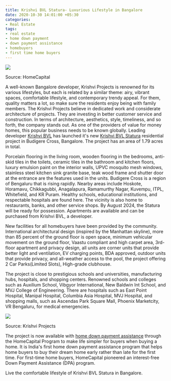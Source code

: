 ```yaml
---
title: Krishvi BVL Statura- Luxurious Lifestyle in Bangalore
date: 2020-10-30 14:01:00 +05:30
categories:
- Real Estate
tags:
- real estate
- home down payment
- down payment assistance
- homebuyers
- first time home buyers
---
```


**[![](https://lh6.googleusercontent.com/OPMpPZPealW-VNlj6TjMvnUAG0y6UVJKAN5OTB4AH7kVzzK1gtrG1uhBqfBA3qeIcePv0JIKmDtJWXB1tNt2WhlwLJN1becNDgNTleGvPgBl27cJUAgTIKRbw4I3Nr3OVBb2cv1r)](https://homecapital.in/project/204/krishvi-bvl-statura)**

Source: HomeCapital

A well-known Bangalore developer, Krishvi Projects is renowned for its various lifestyles, but each is related by a similar theme: airy, vibrant spaces, comfortable lifestyle, and contemporary trendy appeal. For them, quality matters a lot, so make sure the residents enjoy being with family members. The Krishvi Projects believe in dedicated work and considerate architecture of projects. They are investing in better customer service and construction. In terms of architecture, aesthetics, style, timeliness, and so forth, the company stands out. As one of the providers of value for money homes, this popular business needs to be known globally. Leading developer [Krishvi BVL](https://homecapital.in/offering/developer/krishvi-BVL) has launched it's new [Krishvi BVL Statura](https://homecapital.in/project/204/krishvi-bvl-statura) residential project in Budigere Cross, Bangalore. The project has an area of 1.79 acres in total.

Porcelain flooring in the living room, wooden flooring in the bedrooms, anti-skid tiles in the toilets, ceramic tiles in the bathroom and kitchen floors, luxury emulsion paint on the interior walls, UPVC mosquito mesh windows, stainless steel kitchen sink granite base, teak wood frame and shutter door at the entrance are the features used in the units. Budigere Cross is a region of Bengaluru that is rising rapidly. Nearby areas include Hoskote, Horamavu, Chikkagubbi, Anagalapura, Ramamurthy Nagar, Kuvempu, ITPL, Whitefield, and KR Puram. Healthy schools, educational institutions, and respectable hospitals are found here. The vicinity is also home to restaurants, banks, and other service shops. By August 2024, the Statura will be ready for possession. Apartments are available and can be purchased from Krishvi BVL, a developer.

New facilities for all homebuyers have been provided by the community. International architectural design (inspired by the Manhattan skyline), more than 85 percent of the ground floor is open space, minimum vehicular movement on the ground floor, Vaastu compliant and high carpet area, 3rd-floor apartment and privacy design, all units are corner units that provide better light and ventilation, EV charging points, BDA approved, outdoor units that provide privacy, and all-weather access to the pool, the project offering 2 Car Parks(Limited Slots), High-grade clubhouse.

The project is close to prestigious schools and universities, manufacturing hubs, hospitals, and shopping centers. Renowned schools and colleges such as Auxilium School, Vibgyor International, New Baldwin Int School, and MVJ College of Engineering. There are hospitals such as East Point Hospital, Manipal Hospital, Columbia Asia Hospital, MVJ Hospital, and shopping malls, such as Ascendas Park Square Mall, Phoenix Marketcity, VR Bengaluru, for medical emergencies.

**[![](https://lh4.googleusercontent.com/YUISn1K5CVuEXNLYe3-0woulJzop7gfC-1TnuOmMZlZEGO6qMq92ua7p2k00SxKTTlCo1OsRNyw2hovO0S48HObq6vfASq2_PlqgsVdPdlqR1pRdekzQ-5UURxFzHkcQIvdP8b_Y)](https://homecapital.in/offering)**

Source: Krishvi Projects

The project is now available with [home down payment assistance](https://homecapital.in/about-us) through the HomeCapital Program to make life simpler for buyers when buying a home. It is India's first home down payment assistance program that helps home buyers to buy their dream home early rather than late for the first time. For first-time home buyers, HomeCapital pioneered an interest-free Down Payment Assistance (DPA) program.

Live the comfortable lifestyle of Krishvi BVL Statura in Bangalore.